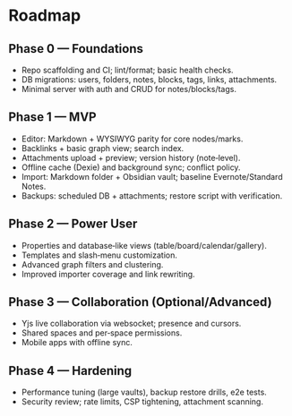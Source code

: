 # Roadmap

## Phase 0 — Foundations

- Repo scaffolding and CI; lint/format; basic health checks.
- DB migrations: users, folders, notes, blocks, tags, links, attachments.
- Minimal server with auth and CRUD for notes/blocks/tags.

## Phase 1 — MVP

- Editor: Markdown + WYSIWYG parity for core nodes/marks.
- Backlinks + basic graph view; search index.
- Attachments upload + preview; version history (note‑level).
- Offline cache (Dexie) and background sync; conflict policy.
- Import: Markdown folder + Obsidian vault; baseline Evernote/Standard Notes.
- Backups: scheduled DB + attachments; restore script with verification.

## Phase 2 — Power User

- Properties and database‑like views (table/board/calendar/gallery).
- Templates and slash‑menu customization.
- Advanced graph filters and clustering.
- Improved importer coverage and link rewriting.

## Phase 3 — Collaboration (Optional/Advanced)

- Yjs live collaboration via websocket; presence and cursors.
- Shared spaces and per‑space permissions.
- Mobile apps with offline sync.

## Phase 4 — Hardening

- Performance tuning (large vaults), backup restore drills, e2e tests.
- Security review; rate limits, CSP tightening, attachment scanning.

